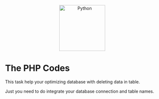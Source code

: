 <div align="center">
    <a href="https://www.python.org/static/community_logos/python-logo.png">
        <img
            alt="Python"
            src="https://www.python.org/static/community_logos/python-logo.png"
            width="150">
    </a>
</div>

# The PHP Codes


This task help your optimizing database with deleting data in table.

Just you need to do integrate your database connection and table names.

